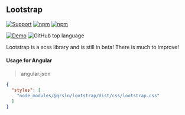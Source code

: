 ## Lootstrap

[![Support](https://img.shields.io/badge/Patreon-whitesmoke?style=for-the-badge)](https://www.patreon.com/qrsln)
[![npm](https://img.shields.io/npm/v/@qrsln/lootstrap?style=for-the-badge)](https://www.npmjs.com/package/@qrsln/lootstrap)
[![npm](https://img.shields.io/npm/dm/@qrsln/lootstrap?style=for-the-badge)](https://npmcharts.com/compare/@qrsln/lootstrap?minimal=true)

[![Demo](https://img.shields.io/badge/Demo-Usage-orange?style=for-the-badge)](https://krsln.github.io/Lootstrap)
![GitHub top language](https://img.shields.io/github/languages/top/krsln/LootStrap?style=for-the-badge)

Lootstrap is a scss library and is still in beta! There is much to improve!

#### Usage for Angular
> angular.json

````json
{
  "styles": [
    "node_modules/@qrsln/lootstrap/dist/css/lootstrap.css"
  ]
}
````
